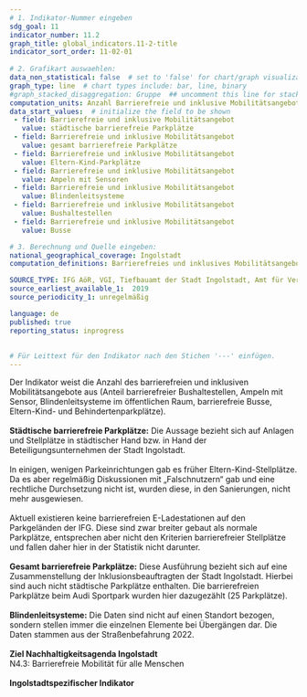 ```yaml
---
# 1. Indikator-Nummer eingeben 
sdg_goal: 11 
indicator_number: 11.2
graph_title: global_indicators.11-2-title
indicator_sort_order: 11-02-01
 
# 2. Grafikart auswaehlen: 
data_non_statistical: false  # set to 'false' for chart/graph visualization 
graph_type: line  # chart types include: bar, line, binary 
#graph_stacked_disaggregation: Gruppe  ## uncomment this line for stacked bars. eplace 'Geschlecht' with the field of aggregation. 
computation_units: Anzahl Barrierefreie und inklusive Mobilitätsangebot
data_start_values:  # initialize the field to be shown  
 - field: Barrierefreie und inklusive Mobilitätsangebot
   value: städtische barrierefreie Parkplätze
 - field: Barrierefreie und inklusive Mobilitätsangebot
   value: gesamt barrierefreie Parkplätze    
 - field: Barrierefreie und inklusive Mobilitätsangebot
   value: Eltern-Kind-Parkplätze
 - field: Barrierefreie und inklusive Mobilitätsangebot
   value: Ampeln mit Sensoren 
 - field: Barrierefreie und inklusive Mobilitätsangebot
   value: Blindenleitsysteme
 - field: Barrierefreie und inklusive Mobilitätsangebot
   value: Bushaltestellen 
 - field: Barrierefreie und inklusive Mobilitätsangebot
   value: Busse

# 3. Berechnung und Quelle eingeben: 
national_geographical_coverage: Ingolstadt 
computation_definitions: Barrierefreies und inklusives Mobilitätsangebot (Anzahl barrierefreier Bushaltestellen, Ampeln mit Sensor, Blindenleitsysteme im öffentlichen Raum, barrierefreie Busse, Eltern-Kind-Parkplätze, barrierefreie Parkplätze)

SOURCE_TYPE: IFG AöR, VGI, Tiefbauamt der Stadt Ingolstadt, Amt für Verkehrstechnik und Geoinformation der Stadt Ingolstadt, Inklusionsbeauftragte der Stadt Ingolstadt  # data source  
source_earliest_available_1:  2019
source_periodicity_1: unregelmäßig

language: de   
published: true 
reporting_status: inprogress
 
 
# Für Leittext für den Indikator nach den Stichen '---' einfügen. 
---
```

Der Indikator weist die Anzahl des barrierefreien und inklusiven Mobilitätsangebote aus (Anteil barrierefreier Bushaltestellen, Ampeln mit Sensor, Blindenleitsysteme im öffentlichen Raum, barrierefreie Busse, Eltern-Kind- und Behindertenparkplätze).<br>
<br>
<b>Städtische barrierefreie Parkplätze:</b> Die Aussage bezieht sich auf Anlagen und Stellplätze in städtischer Hand bzw. in Hand der Beteiligungsunternehmen der Stadt Ingolstadt.<br>
<br>
In einigen, wenigen Parkeinrichtungen gab es früher Eltern-Kind-Stellplätze. Da es aber regelmäßig Diskussionen mit „Falschnutzern“ gab und eine rechtliche Durchsetzung nicht ist, wurden diese, in den Sanierungen, nicht mehr ausgewiesen.<br>
<br>
Aktuell existieren keine barrierefreien E-Ladestationen auf den Parkgeländen der IFG. Diese sind zwar breiter gebaut als normale Parkplätze, entsprechen aber nicht den Kriterien barrierefreier Stellplätze und fallen daher hier in der Statistik nicht darunter.<br> 
<br>
<b>Gesamt barrierefreie Parkplätze:</b> Diese Ausführung bezieht sich auf eine Zusammenstellung der Inklusionsbeauftragten der Stadt Ingolstadt. Hierbei sind auch nicht städtische Parkplätze enthalten. Die barrierefreien Parkplätze beim Audi Sportpark wurden hier dazugezählt (25 Parkplätze).<br>
<br>
<b>Blindenleitsysteme:</b> Die Daten sind  nicht auf einen Standort bezogen, sondern stellen immer die einzelnen Elemente bei Übergängen dar. Die Daten stammen aus der Straßenbefahrung 2022.<br> 
<br>
<b>Ziel Nachhaltigkeitsagenda Ingolstadt</b><br>
N4.3: Barrierefreie Mobilität für alle Menschen<br>
<br>
<b>Ingolstadtspezifischer Indikator</b>
